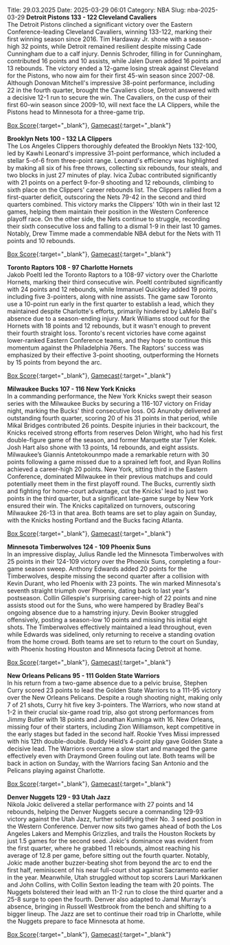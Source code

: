 Title: 29.03.2025
Date: 2025-03-29 06:01
Category: NBA 
Slug: nba-2025-03-29 
**Detroit Pistons 133 - 122 Cleveland Cavaliers**  
The Detroit Pistons clinched a significant victory over the Eastern Conference-leading Cleveland Cavaliers, winning 133-122, marking their first winning season since 2016. Tim Hardaway Jr. shone with a season-high 32 points, while Detroit remained resilient despite missing Cade Cunningham due to a calf injury. Dennis Schroder, filling in for Cunningham, contributed 16 points and 10 assists, while Jalen Duren added 16 points and 13 rebounds. The victory ended a 12-game losing streak against Cleveland for the Pistons, who now aim for their first 45-win season since 2007-08. Although Donovan Mitchell's impressive 38-point performance, including 22 in the fourth quarter, brought the Cavaliers close, Detroit answered with a decisive 12-1 run to secure the win. The Cavaliers, on the cusp of their first 60-win season since 2009-10, will next face the LA Clippers, while the Pistons head to Minnesota for a three-game trip. 

[Box Score](/game/cle-vs-det-0022401067/box-score){:target="_blank"}, [Gamecast](/game/cle-vs-det-0022401067){:target="_blank"}<br>

**Brooklyn Nets 100 - 132 LA Clippers**  
The Los Angeles Clippers thoroughly defeated the Brooklyn Nets 132-100, led by Kawhi Leonard's impressive 31-point performance, which included a stellar 5-of-6 from three-point range. Leonard's efficiency was highlighted by making all six of his free throws, collecting six rebounds, four steals, and two blocks in just 27 minutes of play. Ivica Zubac contributed significantly with 21 points on a perfect 9-for-9 shooting and 12 rebounds, climbing to sixth place on the Clippers' career rebounds list. The Clippers rallied from a first-quarter deficit, outscoring the Nets 79-42 in the second and third quarters combined. This victory marks the Clippers' 10th win in their last 12 games, helping them maintain their position in the Western Conference playoff race. On the other side, the Nets continue to struggle, recording their sixth consecutive loss and falling to a dismal 1-9 in their last 10 games. Notably, Drew Timme made a commendable NBA debut for the Nets with 11 points and 10 rebounds. 

[Box Score](/game/lac-vs-bkn-0022401068/box-score){:target="_blank"}, [Gamecast](/game/lac-vs-bkn-0022401068){:target="_blank"}<br>

**Toronto Raptors 108 - 97 Charlotte Hornets**  
Jakob Poeltl led the Toronto Raptors to a 108-97 victory over the Charlotte Hornets, marking their third consecutive win. Poeltl contributed significantly with 24 points and 12 rebounds, while Immanuel Quickley added 19 points, including five 3-pointers, along with nine assists. The game saw Toronto use a 10-point run early in the first quarter to establish a lead, which they maintained despite Charlotte's efforts, primarily hindered by LaMelo Ball's absence due to a season-ending injury. Mark Williams stood out for the Hornets with 18 points and 12 rebounds, but it wasn't enough to prevent their fourth straight loss. Toronto's recent victories have come against lower-ranked Eastern Conference teams, and they hope to continue this momentum against the Philadelphia 76ers. The Raptors' success was emphasized by their effective 3-point shooting, outperforming the Hornets by 15 points from beyond the arc. 

[Box Score](/game/cha-vs-tor-0022401069/box-score){:target="_blank"}, [Gamecast](/game/cha-vs-tor-0022401069){:target="_blank"}<br>

**Milwaukee Bucks 107 - 116 New York Knicks**  
In a commanding performance, the New York Knicks swept their season series with the Milwaukee Bucks by securing a 116-107 victory on Friday night, marking the Bucks' third consecutive loss. OG Anunoby delivered an outstanding fourth quarter, scoring 20 of his 31 points in that period, while Mikal Bridges contributed 26 points. Despite injuries in their backcourt, the Knicks received strong efforts from reserves Delon Wright, who had his first double-figure game of the season, and former Marquette star Tyler Kolek. Josh Hart also shone with 13 points, 14 rebounds, and eight assists. Milwaukee’s Giannis Antetokounmpo made a remarkable return with 30 points following a game missed due to a sprained left foot, and Ryan Rollins achieved a career-high 20 points. New York, sitting third in the Eastern Conference, dominated Milwaukee in their previous matchups and could potentially meet them in the first playoff round. The Bucks, currently sixth and fighting for home-court advantage, cut the Knicks' lead to just two points in the third quarter, but a significant late-game surge by New York ensured their win. The Knicks capitalized on turnovers, outscoring Milwaukee 26-13 in that area. Both teams are set to play again on Sunday, with the Knicks hosting Portland and the Bucks facing Atlanta. 

[Box Score](/game/nyk-vs-mil-0022401070/box-score){:target="_blank"}, [Gamecast](/game/nyk-vs-mil-0022401070){:target="_blank"}<br>

**Minnesota Timberwolves 124 - 109 Phoenix Suns**  
In an impressive display, Julius Randle led the Minnesota Timberwolves with 25 points in their 124-109 victory over the Phoenix Suns, completing a four-game season sweep. Anthony Edwards added 20 points for the Timberwolves, despite missing the second quarter after a collision with Kevin Durant, who led Phoenix with 23 points. The win marked Minnesota's seventh straight triumph over Phoenix, dating back to last year's postseason. Collin Gillespie's surprising career-high of 22 points and nine assists stood out for the Suns, who were hampered by Bradley Beal's ongoing absence due to a hamstring injury. Devin Booker struggled offensively, posting a season-low 10 points and missing his initial eight shots. The Timberwolves effectively maintained a lead throughout, even while Edwards was sidelined, only returning to receive a standing ovation from the home crowd. Both teams are set to return to the court on Sunday, with Phoenix hosting Houston and Minnesota facing Detroit at home. 

[Box Score](/game/phx-vs-min-0022401071/box-score){:target="_blank"}, [Gamecast](/game/phx-vs-min-0022401071){:target="_blank"}<br>

**New Orleans Pelicans 95 - 111 Golden State Warriors**  
In his return from a two-game absence due to a pelvic bruise, Stephen Curry scored 23 points to lead the Golden State Warriors to a 111-95 victory over the New Orleans Pelicans. Despite a rough shooting night, making only 7 of 21 shots, Curry hit five key 3-pointers. The Warriors, who now stand at 1-2 in their crucial six-game road trip, also got strong performances from Jimmy Butler with 18 points and Jonathan Kuminga with 16. New Orleans, missing four of their starters, including Zion Williamson, kept competitive in the early stages but faded in the second half. Rookie Yves Missi impressed with his 12th double-double. Buddy Hield’s 4-point play gave Golden State a decisive lead. The Warriors overcame a slow start and managed the game effectively even with Draymond Green fouling out late. Both teams will be back in action on Sunday, with the Warriors facing San Antonio and the Pelicans playing against Charlotte. 

[Box Score](/game/gsw-vs-nop-0022401072/box-score){:target="_blank"}, [Gamecast](/game/gsw-vs-nop-0022401072){:target="_blank"}<br>

**Denver Nuggets 129 - 93 Utah Jazz**  
Nikola Jokic delivered a stellar performance with 27 points and 14 rebounds, helping the Denver Nuggets secure a commanding 129-93 victory against the Utah Jazz, further solidifying their No. 3 seed position in the Western Conference. Denver now sits two games ahead of both the Los Angeles Lakers and Memphis Grizzlies, and trails the Houston Rockets by just 1.5 games for the second seed. Jokic's dominance was evident from the first quarter, where he grabbed 11 rebounds, almost reaching his average of 12.8 per game, before sitting out the fourth quarter. Notably, Jokic made another buzzer-beating shot from beyond the arc to end the first half, reminiscent of his near full-court shot against Sacramento earlier in the year. Meanwhile, Utah struggled without top scorers Lauri Markkanen and John Collins, with Collin Sexton leading the team with 20 points. The Nuggets bolstered their lead with an 11-2 run to close the third quarter and a 25-8 surge to open the fourth. Denver also adapted to Jamal Murray's absence, bringing in Russell Westbrook from the bench and shifting to a bigger lineup. The Jazz are set to continue their road trip in Charlotte, while the Nuggets prepare to face Minnesota at home. 

[Box Score](/game/uta-vs-den-0022401073/box-score){:target="_blank"}, [Gamecast](/game/uta-vs-den-0022401073){:target="_blank"}<br>

